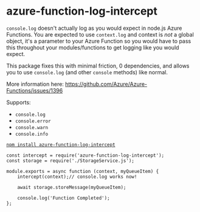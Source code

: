 # azure-function-log-intercept

`console.log` doesn't actually log as you would expect in node.js Azure Functions.  You are expected to use `context.log` and context is _not_ a global object, it's a parameter to your Azure Function so you would have to pass this throughout your modules/functions to get logging like you would expect.  

This package fixes this with minimal friction, 0 dependencies, and allows you to use `console.log` (and other `console` methods) like normal.

More information here: https://github.com/Azure/Azure-Functions/issues/1396 

Supports:

* `console.log`
* `console.error`
* `console.warn`
* `console.info`

[`npm install azure-function-log-intercept`](https://www.npmjs.com/package/azure-function-log-intercept)

```
const intercept = require('azure-function-log-intercept');
const storage = require('./StorageService.js');

module.exports = async function (context, myQueueItem) {
    intercept(context);// console.log works now!
    
    await storage.storeMessage(myQueueItem);

    console.log('Function Completed');
};
```
